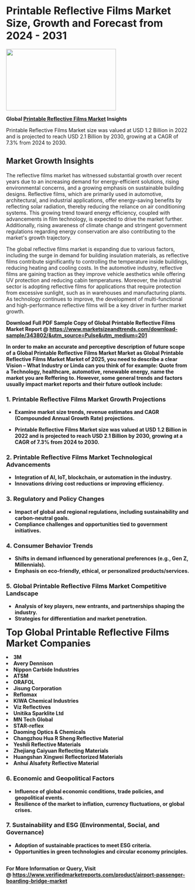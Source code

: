 <H1>Printable Reflective Films Market Size, Growth and Forecast from 2024 - 2031</H1><img class="aligncenter size-medium wp-image-584254" src="https://thirdeyenews.in/wp-content/uploads/2024/09/Global-Market-Research-300x168.jpeg" alt="" width="300" height="168" /><p><strong>Global&nbsp;<a href="https://www.marketsizeandtrends.com/download-sample/343802/&amp;utm_source=Pulse&amp;utm_medium=201">Printable Reflective Films Market</a> Insights</strong></p><p>Printable Reflective Films Market size was valued at USD 1.2 Billion in 2022 and is projected to reach USD 2.1 Billion by 2030, growing at a CAGR of 7.3% from 2024 to 2030.</p><p><h2>Market Growth Insights</h2> <p>The reflective films market has witnessed substantial growth over recent years due to an increasing demand for energy-efficient solutions, rising environmental concerns, and a growing emphasis on sustainable building designs. Reflective films, which are primarily used in automotive, architectural, and industrial applications, offer energy-saving benefits by reflecting solar radiation, thereby reducing the reliance on air conditioning systems. This growing trend toward energy efficiency, coupled with advancements in film technology, is expected to drive the market further. Additionally, rising awareness of climate change and stringent government regulations regarding energy conservation are also contributing to the market's growth trajectory.</p> <p><strong></strong></p> <p>The global reflective films market is expanding due to various factors, including the surge in demand for building insulation materials, as reflective films contribute significantly to controlling the temperature inside buildings, reducing heating and cooling costs. In the automotive industry, reflective films are gaining traction as they improve vehicle aesthetics while offering UV protection and reducing cabin temperatures. Moreover, the industrial sector is adopting reflective films for applications that require protection from excessive sunlight, such as in warehouses and manufacturing plants. As technology continues to improve, the development of multi-functional and high-performance reflective films will be a key driver in further market growth.</p> <p><strong></p><p><span class=""><strong>Download Full PDF Sample Copy of Global Printable Reflective Films Market Report</strong> @ <a href="https://www.marketsizeandtrends.com/download-sample/343802/&amp;utm_source=Pulse&amp;utm_medium=201" target="_blank">https://www.marketsizeandtrends.com/download-sample/343802/&amp;utm_source=Pulse&amp;utm_medium=201</a></span></p><p>In order to make an accurate and perceptive description of future scope of a Global&nbsp;Printable Reflective Films Market Market as Global&nbsp;Printable Reflective Films Market Market of 2025, you need to describe a clear Vision &ndash; What Industry or Linda can you think of for example: Quote from a Technology, healthcare, automotive, renewable energy, name the market you are Reffering to. However, some general trends and factors usually impact market reports and their future outlook include:</p><h3>1.&nbsp;<strong>Printable Reflective Films Market Growth Projections</strong></h3><ul><li>Examine market size trends, revenue estimates and CAGR (Compounded Annual Growth Rate) projections.</li><li><p>Printable Reflective Films Market size was valued at USD 1.2 Billion in 2022 and is projected to reach USD 2.1 Billion by 2030, growing at a CAGR of 7.3% from 2024 to 2030.</p></li></ul><h3>2.&nbsp;<strong>Printable Reflective Films Market Technological Advancements</strong></h3><ul><li>Integration of AI, IoT, blockchain, or automation in the industry.</li><li>Innovations driving cost reductions or improving efficiency.</li></ul><h3>3.&nbsp;<strong>Regulatory and Policy Changes</strong></h3><ul><li>Impact of global and regional regulations, including sustainability and carbon-neutral goals.</li><li>Compliance challenges and opportunities tied to government initiatives.</li></ul><h3>4.&nbsp;<strong>Consumer Behavior Trends</strong></h3><ul><li>Shifts in demand influenced by generational preferences (e.g., Gen Z, Millennials).</li><li>Emphasis on eco-friendly, ethical, or personalized products/services.</li></ul><h3>5.&nbsp;<strong>Global Printable Reflective Films Market Competitive Landscape</strong></h3><ul><li>Analysis of key players, new entrants, and partnerships shaping the industry.</li><li>Strategies for differentiation and market penetration.</li></ul><p data-pm-slice="1 1 []"><span style="color: inherit; font-family: inherit; font-size: 25px;">Top Global Printable Reflective Films Market Companies</span></p><div class="" data-test-id=""><p><li>3M</li><li> Avery Dennison</li><li> Nippon Carbide Industries</li><li> ATSM</li><li> ORAFOL</li><li> Jisung Corporation</li><li> Reflomax</li><li> KIWA Chemical Industries</li><li> Viz Reflectives</li><li> Unitika Sparklite Ltd</li><li> MN Tech Global</li><li> STAR-reflex</li><li> Daoming Optics & Chemicals</li><li> Changzhou Hua R Sheng Reflective Material</li><li> Yeshili Reflective Materials</li><li> Zhejiang Caiyuan Reflecting Materials</li><li> Huangshan Xingwei Reflectorized Materials</li><li> Anhui Alsafety Reflective Material</li></p></div><h3>6.&nbsp;<strong>Economic and Geopolitical Factors</strong></h3><ul><li>Influence of global economic conditions, trade policies, and geopolitical events.</li><li>Resilience of the market to inflation, currency fluctuations, or global crises.</li></ul><h3>7.&nbsp;<strong>Sustainability and ESG (Environmental, Social, and Governance)</strong></h3><ul><li>Adoption of sustainable practices to meet ESG criteria.</li><li>Opportunities in green technologies and circular economy principles.</li></ul><h2><strong style="font-size: 14px;">For More Information or Query, Visit @&nbsp;</strong><a style="background-color: #ffffff; font-size: 14px;" href="https://www.marketsizeandtrends.com/report/printable-reflective-films-market/" target="_blank">https://www.verifiedmarketreports.com/product/airport-passenger-boarding-bridge-market</a></h2>